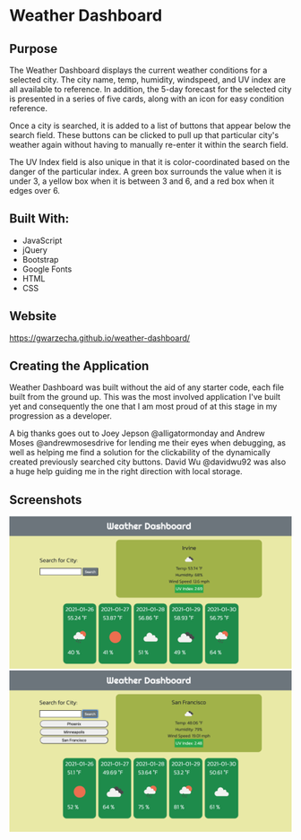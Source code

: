 # Weather Dashboard

## Purpose
The Weather Dashboard displays the current weather conditions for a selected city. The city name, temp, humidity, windspeed, and UV index are all available to reference. In addition, the 5-day forecast for the selected city is presented in a series of five cards, along with an icon for easy condition reference. 

Once a city is searched, it is added to a list of buttons that appear below the search field. These buttons can be clicked to pull up that particular city's weather again without having to manually re-enter it within the search field. 

The UV Index field is also unique in that it is color-coordinated based on the danger of the particular index. A green box surrounds the value when it is under 3, a yellow box when it is between 3 and 6, and a red box when it edges over 6. 

## Built With:
 * JavaScript
 * jQuery
 * Bootstrap
 * Google Fonts
 * HTML
 * CSS

## Website 
https://gwarzecha.github.io/weather-dashboard/

## Creating the Application
Weather Dashboard was built without the aid of any starter code, each file built from the ground up. This was the most involved application I've built yet and consequently the one that I am most proud of at this stage in my progression as a developer. 

A big thanks goes out to Joey Jepson @alligatormonday and Andrew Moses @andrewmosesdrive for lending me their eyes when debugging, as well as helping me find a solution for the clickability of the dynamically created previously searched city buttons. David Wu @davidwu92 was also a huge help guiding me in the right direction with local storage. 

## Screenshots
![WD01](./assets/imgs/WD01.png)
![WD02](./assets/imgs/WD02.png)
